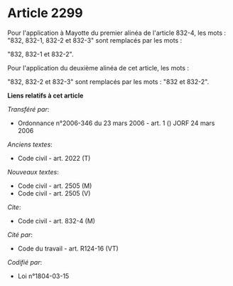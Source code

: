 # Article 2299

Pour l'application à Mayotte du premier alinéa de l'article 832-4, les mots : "832, 832-1, 832-2 et 832-3" sont remplacés par
les mots :

"832, 832-1 et 832-2".

Pour l'application du deuxième alinéa de cet article, les mots :

"832, 832-2 et 832-3" sont remplacés par les mots : "832 et 832-2".

**Liens relatifs à cet article**

_Transféré par_:

  - Ordonnance n°2006-346 du 23 mars 2006 - art. 1 () JORF 24 mars 2006

_Anciens textes_:

  - Code civil - art. 2022 (T)

_Nouveaux textes_:

  - Code civil - art. 2505 (M)
  - Code civil - art. 2505 (V)

_Cite_:

  - Code civil - art. 832-4 (M)

_Cité par_:

  - Code du travail - art. R124-16 (VT)

_Codifié par_:

  - Loi n°1804-03-15
